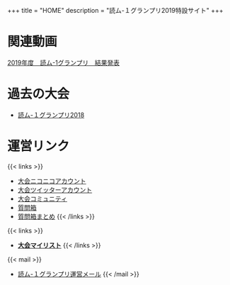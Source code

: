 +++
title = "HOME"
description = "読ム-１グランプリ2019特設サイト"
+++

# 関連動画

<script type="application/javascript" src="https://embed.nicovideo.jp/watch/sm33062730/script?w=720&h=480"></script><noscript><a href="http://www.nicovideo.jp/watch/sm33062730">2019年度　読ム-1グランプリ　結果発表</a></noscript>

# 過去の大会

- [読ム-１グランプリ2018](https://yomu1.netlify.com/)

# 運営リンク

{{< links >}}
- [大会ニコニコアカウント](http://www.nicovideo.jp/user/72128077)
- [大会ツイッターアカウント](https://twitter.com/Yomu_1GP)
- [大会コミュニティ](https://com.nicovideo.jp/community/co3737919)
- [質問箱](https://peing.net/yomu_1gp)
- [質問箱まとめ](https://twitter.com/i/moments/948073734111354881)
{{< /links >}}

{{< links >}}
- [**大会マイリスト**](http://www.nicovideo.jp/mylist/61478669)
{{< /links >}}

{{< mail >}}
- [読ム-１グランプリ運営メール](<mailto:yomuwan@outlook.jp>)
{{< /mail >}}


